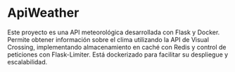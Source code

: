 # ApiWeather
Este proyecto es una API meteorológica desarrollada con Flask y Docker. Permite obtener información sobre el clima utilizando la API de Visual Crossing, implementando almacenamiento en caché con Redis y control de peticiones con Flask-Limiter. Está dockerizado para facilitar su despliegue y escalabilidad.
